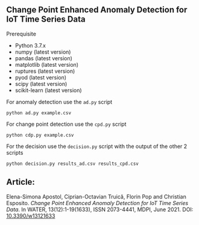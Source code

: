 ## Change Point Enhanced Anomaly Detection for IoT Time Series Data


Prerequisite
* Python 3.7.x
* numpy (latest version)
* pandas (latest version)
* matplotlib (latest version)
* ruptures (latest version)
* pyod (latest version)
* scipy (latest version)
* scikit-learn (latest version) 

For anomaly detection use the ``ad.py`` script

``
python ad.py example.csv 
``


For change point detection use the ``cpd.py`` script 

``
python cdp.py example.csv 
``

For the decision use the ``decision.py`` script with the output of the other 2 scripts

``
python decision.py results_ad.csv results_cpd.csv
``

## Article:

Elena-Simona Apostol, Ciprian-Octavian Truică, Florin Pop and Christian Esposito. *Change Point Enhanced Anomaly Detection for IoT Time Series Data*. In WATER, 13(12):1-19(1633), ISSN 2073-4441, MDPI, June 2021. DOI: [10.3390/w13121633 ](http://doi.org/10.3390/w13121633 )
